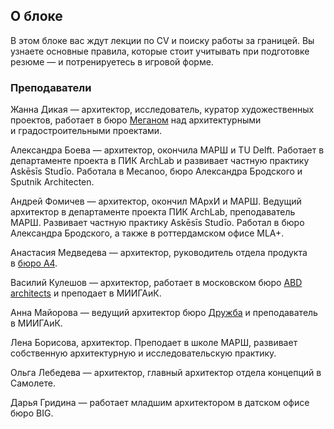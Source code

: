 ## О блоке

В этом блоке вас ждут лекции по CV и поиску работы за границей. Вы узнаете основные правила, которые стоит учитывать при подготовке резюме — и потренируетесь в игровой форме. 

### Преподаватели

Жанна Дикая — архитектор, исследователь, куратор художественных проектов, работает в бюро [Меганом](http://meganom.moscow/ru/) над архитектурными и градостроительными проектами.

Александра Боева — архитектор, окончила МАРШ и TU Delft. Работает в департаменте проекта в ПИК ArchLab и развивает частную практику Askēsīs Studīo. Работала в Mecanoo, бюро Александра Бродского и Sputnik Architecten.

Андрей Фомичев — архитектор, окончил МАрхИ и МАРШ. Ведущий архитектор в департаменте проекта ПИК ArchLab, преподаватель МАРШ. Развивает частную практику Askēsīs Studīo. Работал в бюро Александра Бродского, а также в роттердамском офисе MLA+.

Анастасия Медведева — архитектор, руководитель отдела продукта в [бюро А4](http://a4arch.ru/).

Василий Кулешов — архитектор, работает в московском бюро [ABD architects](http://www.abd-architects.ru/) и преподает в МИИГАиК.

Анна Майорова — ведущий архитектор бюро [Дружба](https://burodruzhba.com/) и преподаватель в МИИГАиК.

Лена Борисова, архитектор. Преподает в школе МАРШ, развивает собственную архитектурную и исследовательскую практику. 

Ольга Лебедева — архитектор, главный архитектор отдела концепций в Самолете.

Дарья Гридина — работает младшим архитектором в датском офисе бюро BIG.